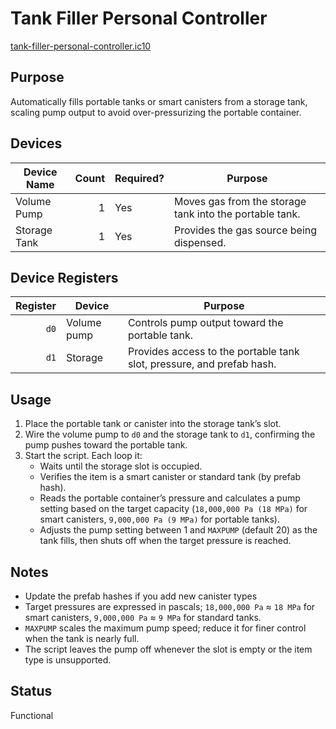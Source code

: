 # Tank Filler Personal Controller

[tank-filler-personal-controller.ic10](../../tank-filler-personal-controller.ic10)

## Purpose
Automatically fills portable tanks or smart canisters from a storage tank, scaling pump output to avoid over-pressurizing the portable container.

## Devices
| Device Name | Count | Required? | Purpose |
|-------------|------:|-----------|---------|
| Volume Pump | 1 | Yes | Moves gas from the storage tank into the portable tank. |
| Storage Tank | 1 | Yes | Provides the gas source being dispensed. |

## Device Registers
| Register | Device | Purpose |
|---------:|--------|---------|
| `d0` | Volume pump | Controls pump output toward the portable tank. |
| `d1` | Storage | Provides access to the portable tank slot, pressure, and prefab hash. |
## Usage
1. Place the portable tank or canister into the storage tank’s slot.
2. Wire the volume pump to `d0` and the storage tank to `d1`, confirming the pump pushes toward the portable tank.
3. Start the script. Each loop it:
   - Waits until the storage slot is occupied.
   - Verifies the item is a smart canister or standard tank (by prefab hash).
   - Reads the portable container’s pressure and calculates a pump setting based on the target capacity (`18,000,000 Pa (18 MPa)` for smart canisters, `9,000,000 Pa (9 MPa)` for portable tanks).
   - Adjusts the pump setting between 1 and `MAXPUMP` (default 20) as the tank fills, then shuts off when the target pressure is reached.

## Notes
- Update the prefab hashes if you add new canister types
- Target pressures are expressed in pascals; `18,000,000 Pa` ≈ `18 MPa` for smart canisters, `9,000,000 Pa` ≈ `9 MPa` for standard tanks.
- `MAXPUMP` scales the maximum pump speed; reduce it for finer control when the tank is nearly full.
- The script leaves the pump off whenever the slot is empty or the item type is unsupported.

## Status
Functional
